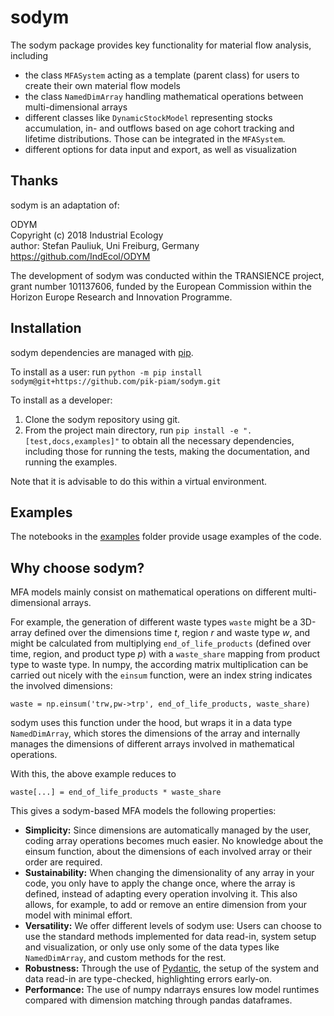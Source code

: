 # sodym
The sodym package provides key functionality for material flow analysis, including
- the class `MFASystem` acting as a template (parent class) for users to create their own material flow models
- the class `NamedDimArray` handling mathematical operations between multi-dimensional arrays
- different classes like `DynamicStockModel` representing stocks accumulation, in- and outflows based on age cohort tracking and lifetime distributions. Those can be integrated in the `MFASystem`.
- different options for data input and export, as well as visualization

## Thanks

sodym is an adaptation of:

ODYM<br>
Copyright (c) 2018 Industrial Ecology<br>
author: Stefan Pauliuk, Uni Freiburg, Germany<br>
https://github.com/IndEcol/ODYM<br>

The development of sodym was conducted within the TRANSIENCE project, grant number 101137606, funded by the European Commission within the Horizon Europe Research and Innovation Programme.

## Installation

sodym dependencies are managed with [pip](https://pypi.org/project/pip/).

To install as a user: run `python -m pip install sodym@git+https://github.com/pik-piam/sodym.git`

To install as a developer:

1. Clone the sodym repository using git.
2. From the project main directory, run `pip install -e ".[test,docs,examples]"` to obtain all the necessary
dependencies, including those for running the tests, making the documentation, and running the examples.

Note that it is advisable to do this within a virtual environment.

## Examples

The notebooks in the [examples](examples) folder provide usage examples of the code.

## Why choose sodym?

MFA models mainly consist on mathematical operations on different multi-dimensional arrays.

For example, the generation of different waste types `waste` might be a 3D-array defined over the dimensions time $t$, region $r$ and waste type $w$, and might be calculated from multiplying `end_of_life_products` (defined over time, region, and product type $p$) with a `waste_share` mapping from product type to waste type.
In numpy, the according matrix multiplication can be carried out nicely with the `einsum` function, were an index string indicates the involved dimensions:

```
waste = np.einsum('trw,pw->trp', end_of_life_products, waste_share)
```

sodym uses this function under the hood, but wraps it in a data type `NamedDimArray`, which stores the dimensions of the array and internally manages the dimensions of different arrays involved in mathematical operations.

With this, the above example reduces to

```
waste[...] = end_of_life_products * waste_share
```

This gives a sodym-based MFA models the following properties:

- **Simplicity:** Since dimensions are automatically managed by the user, coding array operations becomes much easier. No knowledge about the einsum function, about the dimensions of each involved array or their order are required.
- **Sustainability:** When changing the dimensionality of any array in your code, you only have to apply the change once, where the array is defined, instead of adapting every operation involving it. This also allows, for example, to add or remove an entire dimension from your model with minimal effort.
- **Versatility:** We offer different levels of sodym use: Users can choose to use the standard methods implemented for data read-in, system setup and visualization, or only use only some of the data types like `NamedDimArray`, and custom methods for the rest.
- **Robustness:** Through the use of [Pydantic](https://docs.pydantic.dev/latest/), the setup of the system and data read-in are type-checked, highlighting errors early-on.
- **Performance:** The use of numpy ndarrays ensures low model runtimes compared with dimension matching through pandas dataframes.
